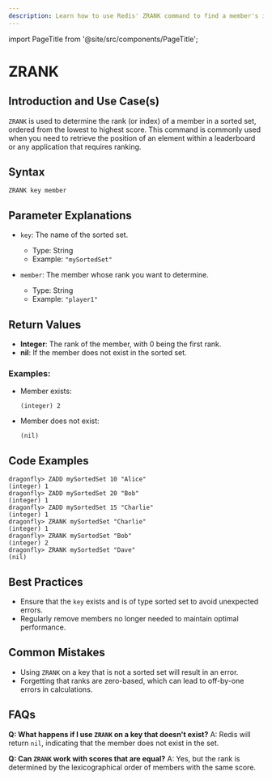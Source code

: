 ```yaml
---
description: Learn how to use Redis' ZRANK command to find a member's index in a sorted set, with scores ordered low to high, plus expert tips beyond the official docs.
---
```


import PageTitle from '@site/src/components/PageTitle';

# ZRANK

<PageTitle title="Redis ZRANK Explained (Better Than Official Docs)" />

## Introduction and Use Case(s)

`ZRANK` is used to determine the rank (or index) of a member in a sorted set, ordered from the lowest to highest score. This command is commonly used when you need to retrieve the position of an element within a leaderboard or any application that requires ranking.

## Syntax

```plaintext
ZRANK key member
```

## Parameter Explanations

- `key`: The name of the sorted set.

  - Type: String
  - Example: `"mySortedSet"`

- `member`: The member whose rank you want to determine.
  - Type: String
  - Example: `"player1"`

## Return Values

- **Integer**: The rank of the member, with 0 being the first rank.
- **nil**: If the member does not exist in the sorted set.

### Examples:

- Member exists:
  ```plaintext
  (integer) 2
  ```
- Member does not exist:
  ```plaintext
  (nil)
  ```

## Code Examples

```cli
dragonfly> ZADD mySortedSet 10 "Alice"
(integer) 1
dragonfly> ZADD mySortedSet 20 "Bob"
(integer) 1
dragonfly> ZADD mySortedSet 15 "Charlie"
(integer) 1
dragonfly> ZRANK mySortedSet "Charlie"
(integer) 1
dragonfly> ZRANK mySortedSet "Bob"
(integer) 2
dragonfly> ZRANK mySortedSet "Dave"
(nil)
```

## Best Practices

- Ensure that the `key` exists and is of type sorted set to avoid unexpected errors.
- Regularly remove members no longer needed to maintain optimal performance.

## Common Mistakes

- Using `ZRANK` on a key that is not a sorted set will result in an error.
- Forgetting that ranks are zero-based, which can lead to off-by-one errors in calculations.

## FAQs

**Q: What happens if I use `ZRANK` on a key that doesn't exist?**
A: Redis will return `nil`, indicating that the member does not exist in the set.

**Q: Can `ZRANK` work with scores that are equal?**
A: Yes, but the rank is determined by the lexicographical order of members with the same score.
